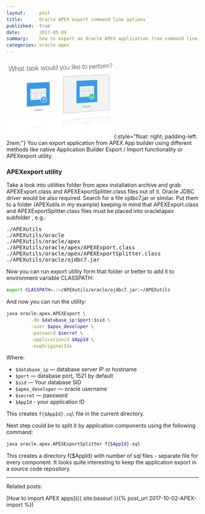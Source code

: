 ```yaml
---
layout:     post
title:      Oracle APEX export command line options
published:  true
date:       2017-05-09
summary:    how to export an Oracle APEX application from command line
categories: oracle apex
---
```


![pic](/images/apex_export_import.jpg){:style="float: right; padding-left: 2rem;"} You can export application from APEX App builder using different methods like native Application Builder Export / Import functionality or APEXexport utility. 

### APEXexport utility
Take a look into utilities folder from apex installation archive and grab APEXExport.class and APEXExportSplitter.class files out of it. Oracle JDBC driver would be also required. Search for a file ojdbc7.jar or similar. Put them to a folder (APEXutils in my example) keeping in mind that APEXExport.class and APEXExportSplitter.class files must be placed into oracle\apex subfolder , e.g.:
<pre>
./APEXutils
./APEXutils/oracle
./APEXutils/oracle/apex
./APEXutils/oracle/apex/APEXExport.class
./APEXutils/oracle/apex/APEXExportSplitter.class
./APEXutils/oracle/ojdbc7.jar
</pre>

Now you can run export utility form that folder or better to add it to environment variable CLASSPATH:
```bash
export CLASSPATH=.:~/APEXutils/oracle/ojdbc7.jar:~/APEXutils
```

And now you can run the utility:
```bash
java oracle.apex.APEXExport \
         -db $database_ip:$port:$sid \
         -user $apex_developer \
         -password $secret \
         -applicationid $AppId \
         -expOriginalIds 
```

Where:  
* ```$database_ip``` — database server IP or hostname  
* ```$port``` — database port, 1521 by default  
* ```$sid``` — Your database SID  
* ```$apex_developer``` — oracle username  
* ```$secret``` — password  
* ```$AppId``` - your application ID 

This creates ```f{$AppId}.sql``` file in the current directory. 

Next step could be to split it by application components using the following command:
```bash
java oracle.apex.APEXExportSplitter f{$AppId}.sql
```
This creates a directory <span class="bg-darken-1 blue">f{$AppId}</span> with number of sql files - separate file for every component. It looks quite interesting to keep the application export in a source code repository.

---
Related posts:

[How to import APEX apps]({{ site.baseurl }}{% post_url 2017-10-02-APEX-import %})


